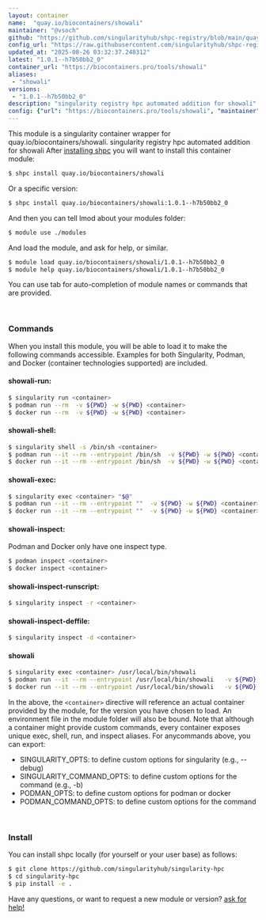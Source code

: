 ```yaml
---
layout: container
name:  "quay.io/biocontainers/showali"
maintainer: "@vsoch"
github: "https://github.com/singularityhub/shpc-registry/blob/main/quay.io/biocontainers/showali/container.yaml"
config_url: "https://raw.githubusercontent.com/singularityhub/shpc-registry/main/quay.io/biocontainers/showali/container.yaml"
updated_at: "2025-08-26 03:32:37.248312"
latest: "1.0.1--h7b50bb2_0"
container_url: "https://biocontainers.pro/tools/showali"
aliases:
 - "showali"
versions:
 - "1.0.1--h7b50bb2_0"
description: "singularity registry hpc automated addition for showali"
config: {"url": "https://biocontainers.pro/tools/showali", "maintainer": "@vsoch", "description": "singularity registry hpc automated addition for showali", "latest": {"1.0.1--h7b50bb2_0": "sha256:713e426e0c5429e5f8d353db7e6a099f6617c14ff39a1b9c5d440a3da3cc7d41"}, "tags": {"1.0.1--h7b50bb2_0": "sha256:713e426e0c5429e5f8d353db7e6a099f6617c14ff39a1b9c5d440a3da3cc7d41"}, "docker": "quay.io/biocontainers/showali", "aliases": {"showali": "/usr/local/bin/showali"}}
---
```


This module is a singularity container wrapper for quay.io/biocontainers/showali.
singularity registry hpc automated addition for showali
After [installing shpc](#install) you will want to install this container module:


```bash
$ shpc install quay.io/biocontainers/showali
```

Or a specific version:

```bash
$ shpc install quay.io/biocontainers/showali:1.0.1--h7b50bb2_0
```

And then you can tell lmod about your modules folder:

```bash
$ module use ./modules
```

And load the module, and ask for help, or similar.

```bash
$ module load quay.io/biocontainers/showali/1.0.1--h7b50bb2_0
$ module help quay.io/biocontainers/showali/1.0.1--h7b50bb2_0
```

You can use tab for auto-completion of module names or commands that are provided.

<br>

### Commands

When you install this module, you will be able to load it to make the following commands accessible.
Examples for both Singularity, Podman, and Docker (container technologies supported) are included.

#### showali-run:

```bash
$ singularity run <container>
$ podman run --rm  -v ${PWD} -w ${PWD} <container>
$ docker run --rm  -v ${PWD} -w ${PWD} <container>
```

#### showali-shell:

```bash
$ singularity shell -s /bin/sh <container>
$ podman run --it --rm --entrypoint /bin/sh  -v ${PWD} -w ${PWD} <container>
$ docker run --it --rm --entrypoint /bin/sh  -v ${PWD} -w ${PWD} <container>
```

#### showali-exec:

```bash
$ singularity exec <container> "$@"
$ podman run --it --rm --entrypoint ""  -v ${PWD} -w ${PWD} <container> "$@"
$ docker run --it --rm --entrypoint ""  -v ${PWD} -w ${PWD} <container> "$@"
```

#### showali-inspect:

Podman and Docker only have one inspect type.

```bash
$ podman inspect <container>
$ docker inspect <container>
```

#### showali-inspect-runscript:

```bash
$ singularity inspect -r <container>
```

#### showali-inspect-deffile:

```bash
$ singularity inspect -d <container>
```


#### showali

```bash
$ singularity exec <container> /usr/local/bin/showali
$ podman run --it --rm --entrypoint /usr/local/bin/showali   -v ${PWD} -w ${PWD} <container> -c " $@"
$ docker run --it --rm --entrypoint /usr/local/bin/showali   -v ${PWD} -w ${PWD} <container> -c " $@"
```



In the above, the `<container>` directive will reference an actual container provided
by the module, for the version you have chosen to load. An environment file in the
module folder will also be bound. Note that although a container
might provide custom commands, every container exposes unique exec, shell, run, and
inspect aliases. For anycommands above, you can export:

 - SINGULARITY_OPTS: to define custom options for singularity (e.g., --debug)
 - SINGULARITY_COMMAND_OPTS: to define custom options for the command (e.g., -b)
 - PODMAN_OPTS: to define custom options for podman or docker
 - PODMAN_COMMAND_OPTS: to define custom options for the command

<br>

### Install

You can install shpc locally (for yourself or your user base) as follows:

```bash
$ git clone https://github.com/singularityhub/singularity-hpc
$ cd singularity-hpc
$ pip install -e .
```

Have any questions, or want to request a new module or version? [ask for help!](https://github.com/singularityhub/singularity-hpc/issues)